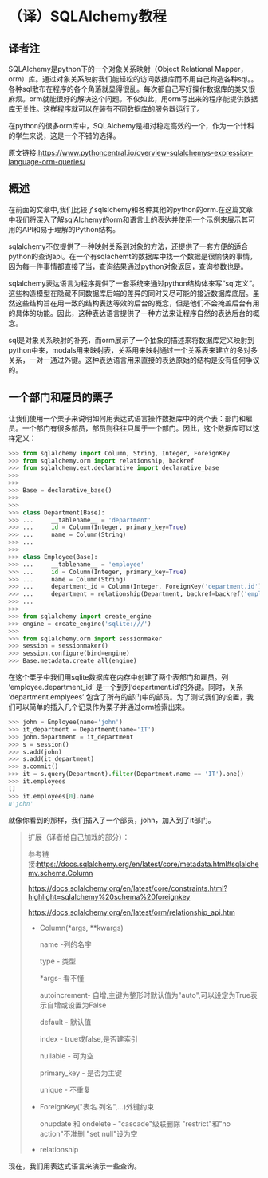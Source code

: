 #  （译）SQLAlchemy教程

## 译者注

SQLAlchemy是python下的一个对象关系映射（Object Relational Mapper，orm）库。通过对象关系映射我们能轻松的访问数据库而不用自己构造各种sql。。各种sql散布在程序的各个角落就显得很乱。每次都自己写好操作数据库的类又很麻烦。orm就能很好的解决这个问题。不仅如此，用orm写出来的程序能提供数据库无关性。这样程序就可以在装有不同数据库的服务器运行了。

在python的很多orm库中，SQLAlchemy是相对稳定高效的一个，作为一个计科的学生来说，这是一个不错的选择。

原文链接:<https://www.pythoncentral.io/overview-sqlalchemys-expression-language-orm-queries/>

## 概述

在前面的文章中,我们比较了sqlslchemy和各种其他的python的orm.在这篇文章中我们将深入了解sqlAlchemy的orm和语言上的表达并使用一个示例来展示其可用的API和易于理解的Python结构。

sqlalchemy不仅提供了一种映射关系到对象的方法，还提供了一套方便的适合python的查询api。在一个有sqlachemt的数据库中找一个数据是很愉快的事情，因为每一件事情都直接了当，查询结果通过python对象返回，查询参数也是。

sqlalchemy表达语言为程序提供了一套系统来通过python结构体来写“sql定义”。这些构造模型在隐藏不同数据库后端的差异的同时又尽可能的接近数据库底层。虽然这些结构旨在用一致的结构表达等效的后台的概念，但是他们不会掩盖后台有用的具体的功能。因此，这种表达语言提供了一种方法来让程序自然的表达后台的概念。

sql是对象关系映射的补充，而orm展示了一个抽象的描述来将数据库定义映射到python中来，modals用来映射表，关系用来映射通过一个关系表来建立的多对多关系，一对一通过外键。这种表达语言用来直接的表达原始的结构是没有任何争议的。

## 一个部门和雇员的栗子

让我们使用一个栗子来说明如何用表达式语言操作数据库中的两个表：部门和雇员。一个部门有很多部员，部员则往往只属于一个部门。因此，这个数据库可以这样定义：

```python
>>> from sqlalchemy import Column, String, Integer, ForeignKey
>>> from sqlalchemy.orm import relationship, backref
>>> from sqlalchemy.ext.declarative import declarative_base
>>>
>>>
>>> Base = declarative_base()
>>>
>>>
>>> class Department(Base):
>>> ...     __tablename__ = 'department'
>>> ...     id = Column(Integer, primary_key=True)
>>> ...     name = Column(String)
>>> ...
>>>
>>> class Employee(Base):
>>> ...     __tablename__ = 'employee'
>>> ...     id = Column(Integer, primary_key=True)
>>> ...     name = Column(String)
>>> ...     department_id = Column(Integer, ForeignKey('department.id'))
>>> ...     department = relationship(Department, backref=backref('employees', uselist=True))
>>> ...
>>>
>>> from sqlalchemy import create_engine
>>> engine = create_engine('sqlite:///')
>>>
>>> from sqlalchemy.orm import sessionmaker
>>> session = sessionmaker()
>>> session.configure(bind=engine)
>>> Base.metadata.create_all(engine)
```

在这个栗子中我们用sqlite数据库在内存中创建了两个表部门和雇员。列 ‘employee.department_id’ 是一个到列‘department.id’的外键。同时，关系 ‘department.emplyees’ 包含了所有的部门中的部员。为了测试我们的设置，我们可以简单的插入几个记录作为栗子并通过orm检索出来。

```python
>>> john = Employee(name='john')
>>> it_department = Department(name='IT')
>>> john.department = it_department
>>> s = session()
>>> s.add(john)
>>> s.add(it_department)
>>> s.commit()
>>> it = s.query(Department).filter(Department.name == 'IT').one()
>>> it.employees
[]
>>> it.employees[0].name
u'john'
```

就像你看到的那样，我们插入了一个部员，john，加入到了it部门。

> 扩展（译者给自己加戏的部分）：
>
> 参考链接:https://docs.sqlalchemy.org/en/latest/core/metadata.html#sqlalchemy.schema.Column
>
> https://docs.sqlalchemy.org/en/latest/core/constraints.html?highlight=sqlalchemy%20schema%20foreignkey
>
> https://docs.sqlalchemy.org/en/latest/orm/relationship_api.htm
>
> - Column(\*args, \*\*kwargs)
>
>   name -列的名字
>
>   type -  类型
>
>   \*args-  看不懂
>
>   autoincrement- 自增,主键为整形时默认值为"auto",可以设定为True表示自增或设置为False
>
>   default - 默认值
>
>   index - true或false,是否建索引
>
>   nullable - 可为空
>
>   primary_key - 是否为主键
>
>   unique - 不重复
>
> - ForeignKey("表名.列名",...)外键约束
>
>   onupdate 和 ondelete - "cascade"级联删除 "restrict"和"no action"不准删 "set null"设为空
>
> - relationship

现在，我们用表达式语言来演示一些查询。